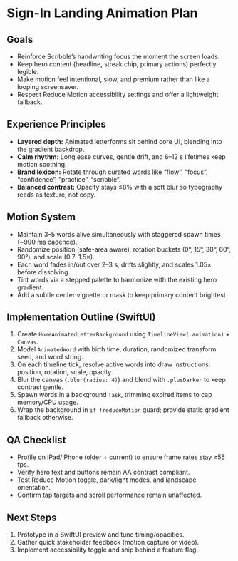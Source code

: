 # Sign-In Landing Animation Plan

## Goals
- Reinforce Scribble’s handwriting focus the moment the screen loads.
- Keep hero content (headline, streak chip, primary actions) perfectly legible.
- Make motion feel intentional, slow, and premium rather than like a looping screensaver.
- Respect Reduce Motion accessibility settings and offer a lightweight fallback.

## Experience Principles
- **Layered depth:** Animated letterforms sit behind core UI, blending into the gradient backdrop.
- **Calm rhythm:** Long ease curves, gentle drift, and 6–12 s lifetimes keep motion soothing.
- **Brand lexicon:** Rotate through curated words like “flow”, “focus”, “confidence”, “practice”, “scribble”.
- **Balanced contrast:** Opacity stays ≤8% with a soft blur so typography reads as texture, not copy.

## Motion System
- Maintain 3–5 words alive simultaneously with staggered spawn times (~900 ms cadence).
- Randomize position (safe-area aware), rotation buckets (0°, 15°, 30°, 60°, 90°), and scale (0.7–1.5×).
- Each word fades in/out over 2–3 s, drifts slightly, and scales 1.05× before dissolving.
- Tint words via a stepped palette to harmonize with the existing hero gradient.
- Add a subtle center vignette or mask to keep primary content brightest.

## Implementation Outline (SwiftUI)
1. Create `HomeAnimatedLetterBackground` using `TimelineView(.animation)` + `Canvas`.
2. Model `AnimatedWord` with birth time, duration, randomized transform seed, and word string.
3. On each timeline tick, resolve active words into draw instructions: position, rotation, scale, opacity.
4. Blur the canvas (`.blur(radius: 4)`) and blend with `.plusDarker` to keep contrast gentle.
5. Spawn words in a background `Task`, trimming expired items to cap memory/CPU usage.
6. Wrap the background in `if !reduceMotion` guard; provide static gradient fallback otherwise.

## QA Checklist
- Profile on iPad/iPhone (older + current) to ensure frame rates stay ≥55 fps.
- Verify hero text and buttons remain AA contrast compliant.
- Test Reduce Motion toggle, dark/light modes, and landscape orientation.
- Confirm tap targets and scroll performance remain unaffected.

## Next Steps
1. Prototype in a SwiftUI preview and tune timing/opacities.
2. Gather quick stakeholder feedback (motion capture or video).
3. Implement accessibility toggle and ship behind a feature flag.
